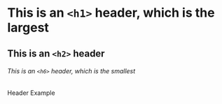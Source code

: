 # This is an `<h1>` header, which is the largest

## This is an `<h2>` header

###### This is an `<h6>` header, which is the smallest

Header Example

